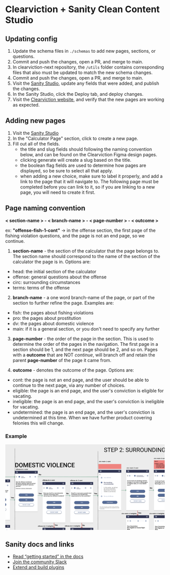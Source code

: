 # Clearviction + Sanity Clean Content Studio

## Updating config

1. Update the schema files in `./schemas` to add new pages, sections, or questions.
2. Commit and push the changes, open a PR, and merge to main.
3. In clearviction-next repository, the `/utils` folder contains corresponding files that also must be updated to match the new schema changes.
4. Commit and push the changes, open a PR, and merge to main.
5. Visit the [Sanity Studio](https://clearviction.sanity.studio/desk), update any fields that were added, and publish the changes.
6. In the Sanity Studio, click the Deploy tab, and deploy changes.
7. Visit the [Clearviction website](https://clearviction.org/), and verify that the new pages are working as expected.

## Adding new pages

1. Visit the [Sanity Studio](https://clearviction.sanity.studio/desk)
2. In the "Calculator Page" section, click to create a new page.
3. Fill out all of the fields.
   - the title and slug fields should following the naming convention below, and can be found on the Clearviction Figma design pages.
   - clicking generate will create a slug based on the title.
   - the boolean flag fields are used to determine how pages are displayed, so be sure to select all that apply.
   - when adding a new choice, make sure to label it properly, and add a link to the page that it will navigate to. The following page must be completed before you can link to it, so if you are linking to a new page, you will need to create it first.

## Page naming convention

**< section-name > - < branch-name > - < page-number > - < outcome >**

ex: **"offense-fish-1-cont"** -> in the offense section, the first page of the fishing violation questions, and the page is not an end page, so we continue.

1. **section-name** - the section of the calculator that the page belongs to. The section name should correspond to the name of the section of the calculator the page is in. Options are:

- head: the initial section of the calculator
- offense: general questions about the offense
- circ: surrounding circumstances
- terms: terms of the offense

2. **branch-name** - a one word branch-name of the page, or part of the section to further refine the page. Examples are:

- fish: the pages about fishing violations
- pro: the pages about prostitution
- dv: the pages about domestic violence
- main: if it is a general section, or you don't need to specify any further

3. **page-number** - the order of the page in the section. This is used to determine the order of the pages in the navigation. The first page in a section should be 1, and the next page should be 2, and so on. Pages with a **outcome** that are NOT _continue_, will branch off and retain the parent **page-number** of the page it came from.

4. **outcome** - denotes the outcome of the page. Options are:

- cont: the page is not an end page, and the user should be able to continue to the next page, via any number of choices.
- eligible: the page is an end page, and the user's conviction is eligible for vacating.
- ineligible: the page is an end page, and the user's conviction is ineligible for vacating.
- undetermined: the page is an end page, and the user's conviction is undetermined at this time. When we have further product covering felonies this will change.

### Example

![a naming convention example](./static/naming-convention-example.png)

## Sanity docs and links

- [Read “getting started” in the docs](https://www.sanity.io/docs/introduction/getting-started?utm_source=readme)
- [Join the community Slack](https://slack.sanity.io/?utm_source=readme)
- [Extend and build plugins](https://www.sanity.io/docs/content-studio/extending?utm_source=readme)
